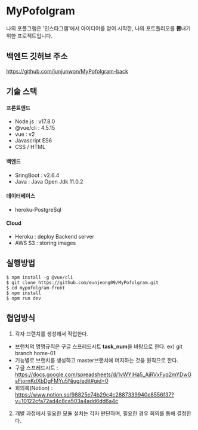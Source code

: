 # MyPofolgram
나의 포폴그램은 '인스타그램'에서 아이디어를 얻어 시작한, 나의 포트폴리오를 **뽐**내기 위한 프로젝트입니다.

## 백엔드 깃허브 주소
https://github.com/junjunwon/MyPofolgram-back


## 기술 스택
#### 프론트엔드
- Node.js : v17.8.0
- @vue/cli : 4.5.15
- vue : v2
- Javascript ES6
- CSS / HTML
#### 백엔드
- SringBoot : v2.6.4
- Java : Java Open Jdk 11.0.2
#### 데이터베이스
- heroku-PostgreSql
#### Cloud
- Heroku : deploy Backend server
- AWS S3 : storing images


## 실행방법
```
$ npm install -g @vue/cli
$ git clone https://github.com/eunjeong09/MyPofolgram.git
$ cd mypofolgram-front
$ npm install
$ npm run dev
```

## 협업방식
1. 각자 브랜치를 생성해서 작업한다.
  - 브랜치의 명명규칙은 구글 스프레드시트 **task_num**을 바탕으로 한다. ex) git branch home-01
  - 기능별로 브랜치를 생성하고 master브랜치에 머지하는 것을 원칙으로 한다.
  - 구글 스프레드시트 : https://docs.google.com/spreadsheets/d/1vWYjHa5_AjRVxFyq2mYDwGsFjornKdXbDgFMYu5Njug/edit#gid=0
  - 회의록(Notion) : https://www.notion.so/98825e74b29c4c2887339940e8556f37?v=10122cfa72ad4c8ca503a4add6dd6a4c
2. 개발 과정에서 필요한 모듈 설치는 각자 판단하며, 필요한 경우 회의를 통해 결정한다.


